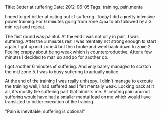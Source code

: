 Title: Better at suffering
Date: 2012-06-05
Tags: training, pain,mental

I need to get better at opting out of suffering. Today I did a pretty intensive power training. For 6 minutes going from zone 4/5a to 5b followed by a 3 min rest and repeat.

The first round was painful. At the end I was not only in pain, I was suffering. After the 3 minutes rest I was mentally not strong enough to start again. I got up mid zone 4 but then broke and went back down to  zone 2. Feeling crappy about being weak which is counterproductive. After a few minutes I decided to man up and go for another go.

I got another 6 minutes of suffering. And only barely managed to scratch the mid zone 5. I was to busy suffering to actually notice.

At the end of the training I was really unhappy. I didn't manage to execute the training well, I had suffered and I felt mentally weak. Looking back at it all, it's mostly the suffering part that hinders me. Accepting pain and not suffering would have had a smaller mental load on me which would have translated to better execution of the training.

"Pain is inevitable, suffering is optional"
